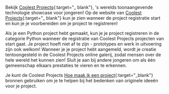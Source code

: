 Bekijk [Coolest Projects](https://coolestprojects.org/){:target="_ blank"}, 's werelds toonaangevende technologie showcase voor jongeren! Op de website van [Coolest Projects](https://coolestprojects.org/){:target="_ blank"} kun je zien wanneer de project registratie start en kun je je voorbereiden om je project te registreren!

Als je een Python project hebt gemaakt, kun je je project registreren in de categorie Python wanneer de registratie van Coolest Projects projecten van start gaat. Je project hoeft niet af te zijn - prototypes en werk in uitvoering zijn ook welkom! Wanneer je je project hebt aangemeld, wordt je creatie tentoongesteld in de Coolest Projects online galerij, zodat mensen over de hele wereld het kunnen zien! Sluit je aan bij andere jongeren om als één gemeenschap elkaars prestaties te vieren en te erkennen.

Je kunt de Coolest Projects [Hoe maak ik een project](https://coolestprojects.org/2020/03/31/how-to-make-a-project-workbook-and-additional-resources/){:target="_blank"} bronnen gebruiken om je te helpen bij het bedenken van originele ideeën voor je project.